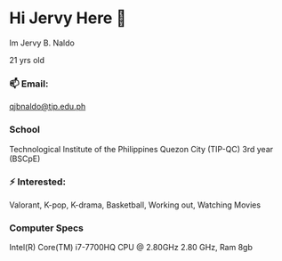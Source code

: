 # Hi Jervy Here 👋
Im Jervy B. Naldo

21 yrs old

### 📫 Email: 
qjbnaldo@tip.edu.ph
### School
Technological Institute of the Philippines Quezon City (TIP-QC)
3rd year (BSCpE)

### ⚡ Interested: 
Valorant, K-pop, K-drama, Basketball, Working out, Watching Movies

### Computer Specs
Intel(R) Core(TM) i7-7700HQ CPU @ 2.80GHz 2.80 GHz, Ram 8gb
<!--
**jbnaldo-tip/jbnaldo-tip** is a ✨ _special_ ✨ repository because its `README.md` (this file) appears on your GitHub profile.
